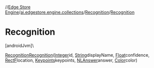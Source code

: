 //[Edge Store Engine](../../../index.md)/[ai.edgestore.engine.collections](../index.md)/[Recognition](index.md)/[Recognition](-recognition.md)

# Recognition

[androidJvm]\

[Recognition](index.md)[Recognition](-recognition.md)([Integer](https://developer.android.com/reference/kotlin/java/lang/Integer.html)id, [String](https://developer.android.com/reference/kotlin/java/lang/String.html)displayName, [Float](https://developer.android.com/reference/kotlin/java/lang/Float.html)confidence, [RectF](https://developer.android.com/reference/kotlin/android/graphics/RectF.html)location, [Keypoints](../-keypoints/index.md)keypoints, [NLAnswer](../-n-l-answer/index.md)answer, [Color](https://developer.android.com/reference/kotlin/android/graphics/Color.html)color)
